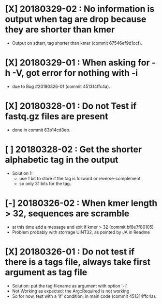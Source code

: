 # [X] 20180329-02 : No information is output when tag are drop because they are shorter than kmer
 * Output on sdterr, tag shorter than kmer (commit 67546ef9d1ccf).

# [X] 20180329-01 : When asking for -h -V, got error for nothing with -i
 * due to Bug #20180326-01 (commit 451314ffc4a).

# [X] 20180328-01 : Do not Test if fastq.gz files are present
 * done in commit 63b14cd3eb.

# [ ] 20180328-02 : Get the shorter alphabetic tag in the output
 * Solution 1:
    - use 1 bit to store if the tag is forward or reverse-complement
    - so only 31 bits for the tag.

# [-] 20180326-02 : When kmer length > 32, sequences are scramble
 * at this time add a message and exit if kmer > 32 (commit bf8e7f80105)
 * Problem probably with storrage UINT32, as pointed by JA in Readme

# [X] 20180326-01 : Do not test if there is a tags file, always take first argument as tag file
 * Solution: put the tag filename as argument with option '-i'
 * Not Working as expected: the Arg::Required is not working
 * So for now, test with a 'if' condition, in main code (commit 451314ffc4a).
